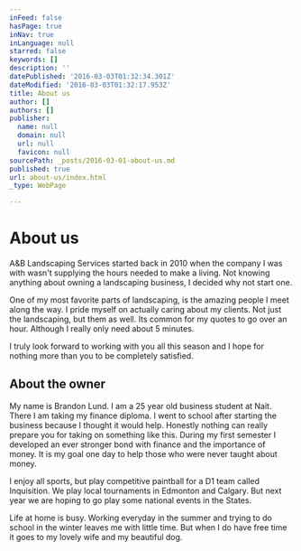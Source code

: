 ```yaml
---
inFeed: false
hasPage: true
inNav: true
inLanguage: null
starred: false
keywords: []
description: ''
datePublished: '2016-03-03T01:32:34.301Z'
dateModified: '2016-03-03T01:32:17.953Z'
title: About us
author: []
authors: []
publisher:
  name: null
  domain: null
  url: null
  favicon: null
sourcePath: _posts/2016-03-01-about-us.md
published: true
url: about-us/index.html
_type: WebPage

---
```

# About us

A&B Landscaping Services started back in 2010 when the company I was with wasn't supplying the hours needed to make a living. Not knowing anything about owning a landscaping business, I decided why not start one. 

One of my most favorite parts of landscaping, is the amazing people I meet along the way. I pride myself on actually caring about my clients. Not just the landscaping, but them as well. Its common for my quotes to go over an hour. Although I really only need about 5 minutes. 

I truly look forward to working with you all this season and I hope for nothing more than you to be completely satisfied. 

## About the owner

My name is Brandon Lund. I am a 25 year old business student at Nait. There I am taking my finance diploma. I went to school after starting the business because I thought it would help. Honestly nothing can really prepare you for taking on something like this. During my first semester I developed an ever stronger bond with finance and the importance of money. It is my goal one day to help those who were never taught about money. 

I enjoy all sports, but play competitive paintball for a D1 team called Inquisition. We play local tournaments in Edmonton and Calgary. But next year we are hoping to go play some national events in the States. 

Life at home is busy. Working everyday in the summer and trying to do school in the winter leaves me with little time. But when I do have free time it goes to my lovely wife and my beautiful dog.